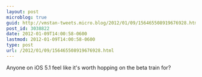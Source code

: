 ```yaml
---
layout: post
microblog: true
guid: http://vmstan-tweets.micro.blog/2012/01/09/156465508919676928.html
post_id: 3038822
date: 2012-01-09T14:00:58-0600
lastmod: 2012-01-09T14:00:58-0600
type: post
url: /2012/01/09/156465508919676928.html
---
```

Anyone on iOS 5.1 feel like it's worth hopping on the beta train for?

